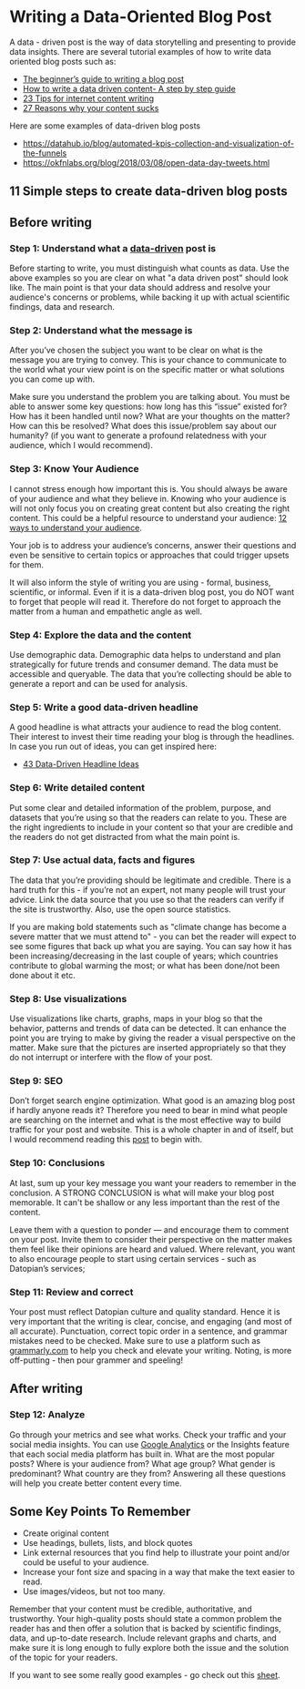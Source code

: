 # Writing a Data-Oriented Blog Post

A data - driven post is the way of data storytelling and presenting to provide data insights. There are several tutorial examples of how to write data oriented blog posts such as:

* [The beginner’s guide to writing a blog post](https://neilpatel.com/blog/the-beginners-guide-to-writing-a-data-driven-post/)
* [How to write a data driven content- A step by step guide](https://neilpatel.com/blog/how-to-write-data-driven-content/)
* [23 Tips for internet content writing](https://www.contentfac.com/even-more-web-content-writing-tips/)
* [27 Reasons why your content sucks](https://contentmarketinginstitute.com/2018/01/reasons-content-sucks/)

Here are some  examples of data-driven blog posts

* https://datahub.io/blog/automated-kpis-collection-and-visualization-of-the-funnels
* https://okfnlabs.org/blog/2018/03/08/open-data-day-tweets.html

## 11 Simple steps to create data-driven blog posts

## Before writing

### Step 1: Understand what a [data-driven](https://www.klipfolio.com/blog/data-content-marketing) post is

Before starting to write, you must distinguish what counts as data. Use the above examples so you are clear on what "a data driven post" should look like. The main point is that your data should address and resolve your audience's concerns or problems, while backing it up with actual scientific findings, data and research.

### Step 2: Understand what the message is

After you’ve chosen the subject you want to be clear on what is the message you are trying to convey. This is your chance to communicate to the world what your view point is on the specific matter or what solutions you can come up with.
  
Make sure you understand the problem you are talking about. You must be able to answer some key questions: how long has this “issue” existed for? How has it been handled until now? What are your thoughts on the matter? How can this be resolved? What does this issue/problem say about our humanity? (if you want to generate a  profound relatedness with your audience, which I would recommend).

### Step 3: Know Your Audience

I cannot stress enough how important this is. You should always be aware of your audience and what they believe in. Knowing who your audience is will not only focus you on creating great content but also creating the right content. This could be a helpful resource to understand your audience: [12 ways to understand your audience](https://www.webhostingsecretrevealed.net/blog/inbound-marketing/12-ways-to-understand-your-audience-and-deliver-stellar-content/).

Your job is to address your audience’s concerns, answer their questions and even be sensitive to certain topics or approaches that could trigger upsets for them.

It will also inform the style of writing you are using - formal, business, scientific, or informal. Even if it is a data-driven blog post, you do NOT want to forget that people will read it. Therefore do not forget to approach the matter from a human and empathetic angle as well.

### Step 4: Explore the data and the content

Use demographic data. Demographic data helps to understand and plan strategically for future trends and consumer demand. The data must be accessible and queryable. The data that you’re collecting should be able to generate a report and can be used for analysis.

### Step 5: Write a good data-driven headline

A good headline is what attracts your audience to read the blog content. Their interest to invest their time reading your blog is through the headlines. In case you run out of ideas, you can get inspired here:  
  
* [43 Data-Driven Headline Ideas](https://coschedule.com/blog/headline-ideas/)

### Step 6: Write detailed content

Put some clear and detailed information of the problem, purpose, and datasets that you’re using so that the readers can relate to you. These are the right ingredients to include in your content so that your are credible and the readers do not get distracted from what the main point is.

### Step 7: Use actual data, facts and figures

The data that you’re providing should be legitimate and credible. There is a hard truth for this - if you’re not an expert, not many people will trust your advice. Link the data source that you use so that the readers can verify if the site is trustworthy. Also, use the open source statistics.

If you are making bold statements such as "climate change has become a severe matter that we must attend to" - you can bet the reader will expect to see some figures that back up what you are saying. You can say how it has been increasing/decreasing in the last couple of years; which countries contribute to global warming the most; or what has been done/not been done about it etc.

### Step 8: Use visualizations

Use visualizations like charts, graphs, maps in your blog so that the behavior, patterns and trends of data can be detected. It can enhance the point you are trying to make by giving the reader a visual perspective on the matter. Make sure that the pictures are inserted appropriately so that they do not interrupt or interfere with the flow of your post.

### Step 9: SEO

Don’t forget search engine optimization. What good is an amazing blog post if hardly anyone reads it? Therefore you need to bear in mind what people are searching on the internet and what is the most effective way to build traffic for your post and website. This is a whole chapter in and of itself, but I would recommend reading this [post](https://blog.hubspot.com/marketing/blog-search-engine-optimization) to begin with.

### Step 10: Conclusions

At last, sum up your key message you want your readers to remember in the conclusion. A STRONG CONCLUSION is what will make your blog post memorable. It can't be shallow or any less important than the rest of the content.

Leave them with a question to ponder — and encourage them to comment on your post. Invite them to consider their perspective on the matter makes them feel like their opinions are heard and valued. Where relevant, you want to also encourage people to start using certain services - such as Datopian’s services;

### Step 11: Review and correct

Your post must reflect Datopian culture and quality standard. Hence it is very important that the writing is clear, concise, and engaging (and most of all accurate). Punctuation, correct topic order in a sentence, and grammar mistakes need to be checked. Make sure to use a platform such as [grammarly.com](https://www.grammarly.com/) to help you check and elevate your writing. Noting, is more off-putting - then pour grammer and speeling!

## After writing

### Step 12: Analyze

Go through your metrics and see what works. Check your traffic and your social media insights. You can use [Google Analytics](https://marketingplatform.google.com/about/analytics/) or the Insights feature that each social media platform has built in. What are the most popular posts? Where is your audience from? What age group?  What gender is predominant? What country are they from? Answering all these questions will help you create better content every time.

## Some Key Points To Remember

* Create original content  
* Use headings, bullets, lists, and block quotes  
* Link external resources that you find help to illustrate your point and/or could be useful to your audience.  
* Increase your font size and spacing in a way that make the text easier to read.  
* Use images/videos, but not too many.  

Remember that your content must be credible, authoritative, and trustworthy. Your high-quality posts should state a common problem the reader has and then offer a solution that is backed by scientific findings, data, and up-to-date research. Include relevant graphs and charts, and make sure it is long enough to fully explore both the issue and the solution of the topic for your readers.

If you want to see some really good examples - go check out this [sheet](https://docs.google.com/spreadsheets/d/16RsZF3FhY7OnqRZycfQV6gui7fbl0cgs6kt3FCJzO5o/edit?folder=1MfmZu_yoUg9AMv2TdJ0DeFXyUYNdbcM0#gid=0).
